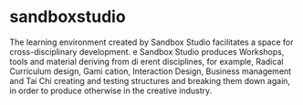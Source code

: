 # sandboxstudio
The learning environment created by Sandbox Studio facilitates a space for cross-disciplinary development.  e Sandbox Studio produces Workshops, tools and material deriving from di erent disciplines, for example, Radical Curriculum design, Gami cation, Interaction Design, Business management and Tai Chi creating and testing structures and breaking them down again, in order to produce otherwise in the creative industry.
